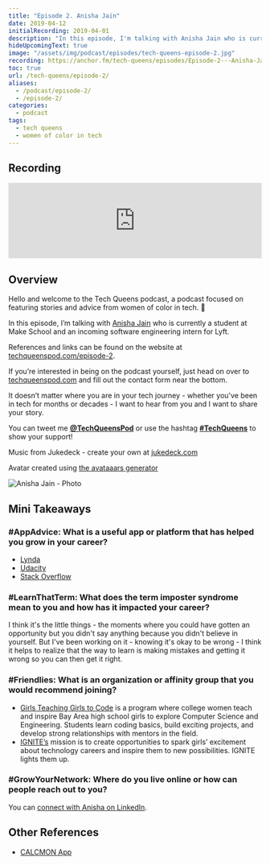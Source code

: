```yaml
---
title: "Episode 2. Anisha Jain"
date: 2019-04-12
initialRecording: 2019-04-01
description: "In this episode, I'm talking with Anisha Jain who is currently a student at Make School and an incoming software engineering intern for Lyft."
hideUpcomingText: true
image: "/assets/img/podcast/episodes/tech-queens-episode-2.jpg"
recording: https://anchor.fm/tech-queens/episodes/Episode-2---Anisha-Jain-e3n5ur
toc: true
url: /tech-queens/episode-2/
aliases:
  - /podcast/episode-2/
  - /episode-2/
categories:
  - podcast
tags:
  - tech queens
  - women of color in tech
---
```


## Recording

<iframe loading="lazy" src="https://anchor.fm/tech-queens/embed/episodes/Episode-2---Anisha-Jain-e3n5ur" frameborder="0" scrolling="no" class="mt-1-sm" width="100%" height="auto"></iframe>

## Overview

Hello and welcome to the Tech Queens podcast, a podcast focused on featuring stories and advice from women of color in tech. 👑

In this episode, I’m talking with [Anisha Jain](https://www.linkedin.com/in/annysha/) who is currently a student at Make School and an incoming software engineering intern for Lyft.

References and links can be found on the website at [techqueenspod.com/episode-2](https://techqueenspod.com/episode-2).

If you’re interested in being on the podcast yourself, just head on over to [techqueenspod.com](https://techqueenspod.com) and fill out the contact form near the bottom.

It doesn’t matter where you are in your tech journey - whether you've been in tech for months or decades - I want to hear from you and I want to share your story.

You can tweet me **[@TechQueensPod](https://twitter.com/TechQueensPod)** or use the hashtag **[#TechQueens](https://twitter.com/hashtag/TechQueens?lang=en)** to show your support!

Music from Jukedeck - create your own at [jukedeck.com](https://jukedeck.com)

Avatar created using [the avataaars generator](https://getavataaars.com/)

![Anisha Jain - Photo](https://i.imgur.com/koZBEyW.png)

## Mini Takeaways

### **#AppAdvice**: What is a useful app or platform that has helped you grow in your career?

- [Lynda](https://www.lynda.com/)
- [Udacity](https://www.udacity.com/)
- [Stack Overflow](https://stackoverflow.com/)

### **#LearnThatTerm**: What does the term imposter syndrome mean to you and how has it impacted your career?

I think it's the little things - the moments where you could have gotten an opportunity but you didn't say anything because you didn't believe in yourself. But I've been working on it - knowing it's okay to be wrong - I think it helps to realize that the way to learn is making mistakes and getting it wrong so you can then get it right.

### **#Friendlies**: What is an organization or affinity group that you would recommend joining?

- [Girls Teaching Girls to Code](http://girlsteachinggirlstocode.org/index.html) is a program where college women teach and inspire Bay Area high school girls to explore Computer Science and Engineering. Students learn coding basics, build exciting projects, and develop strong relationships with mentors in the field.
- [IGNITE’s](https://www.igniteworldwide.org/) mission is to create opportunities to spark girls’ excitement about technology careers and inspire them to new possibilities. IGNITE lights them up.

### **#GrowYourNetwork**: Where do you live online or how can people reach out to you?

You can [connect with Anisha on LinkedIn](https://linkedin.com/in/annysha).

## Other References

- [CALCMON App](https://bit.ly/calc-mon)
